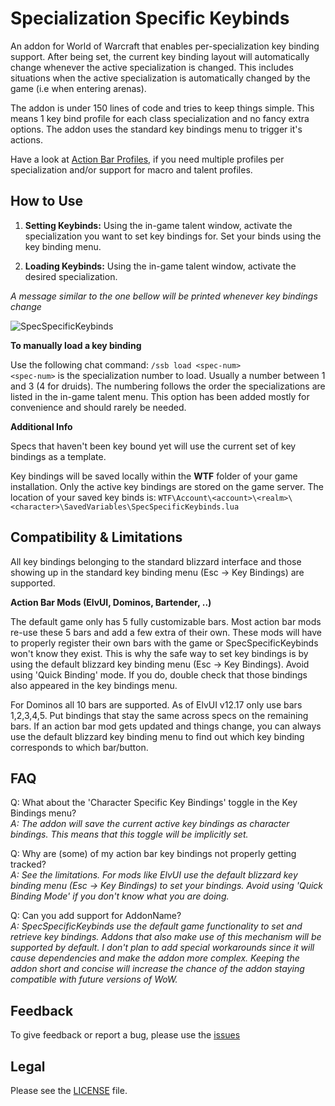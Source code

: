 # Specialization Specific Keybinds

An addon for World of Warcraft that enables per-specialization key binding support. After being set, the current key binding layout
will automatically change whenever the active specialization is changed. This includes situations when the active
specialization is automatically changed by the game (i.e when entering arenas).

The addon is under 150 lines of code and tries to keep things simple. This means 1 key bind profile for each
class specialization and no fancy extra options. The addon uses the standard key bindings menu to trigger it's actions.

Have a look at [Action Bar Profiles](https://github.com/Silencer2K/wow-action-bar-profiles), if you need multiple profiles
per specialization and/or support for macro and talent profiles.

## How to Use

1. **Setting Keybinds:** Using the in-game talent window, activate the specialization you want to set key bindings for. Set your binds using the key binding menu.

1. **Loading Keybinds:** Using the in-game talent window, activate the desired specialization.

_A message similar to the one bellow will be printed whenever key bindings change_

![SpecSpecificKeybinds](https://i.imgur.com/Pi7GAol.jpg)

**To manually load a key binding**

Use the following chat command: ``/ssb load <spec-num>``  
``<spec-num>`` is the specialization number to load. Usually a number between 1 and 3 (4 for druids). The numbering
follows the order the specializations are listed in the in-game talent menu. This option has been added mostly for convenience
and should rarely be needed.

**Additional Info**

Specs that haven't been key bound yet will use the current set of key bindings as a template.

Key bindings will be saved locally within the __WTF__ folder of your game installation. Only the active key bindings
are stored on the game server. The location of your saved key binds is:
``WTF\Account\<account>\<realm>\<character>\SavedVariables\SpecSpecificKeybinds.lua``

## Compatibility & Limitations

All key bindings belonging to the standard blizzard interface and those showing up in the standard key binding menu (Esc -> Key Bindings) are supported.

**Action Bar Mods (ElvUI, Dominos, Bartender, ..)**

The default game only has 5 fully customizable bars. Most action bar mods re-use these 5 bars and add a few extra of their own. These mods will have to properly register their own bars with the game or SpecSpecificKeybinds won't know they exist. This is why the safe way to set key bindings is by using the default blizzard key binding menu (Esc -> Key Bindings). Avoid using 'Quick Binding' mode. If you do, double check that those bindings also appeared in the key bindings menu.

For Dominos all 10 bars are supported. As of ElvUI v12.17 only use bars 1,2,3,4,5. Put bindings that stay the same across specs on the remaining bars. If an action bar mod gets updated and things change, you can always use the default blizzard key binding menu to find out which key binding corresponds to which bar/button.

## FAQ

Q: What about the 'Character Specific Key Bindings' toggle in the Key Bindings menu?  
_A: The addon will save the current active key bindings as character bindings. This means that this toggle will be implicitly set._

Q: Why are (some) of my action bar key bindings not properly getting tracked?  
_A: See the limitations. For mods like ElvUI use the default blizzard key binding menu (Esc -> Key Bindings) to set your bindings. Avoid using 'Quick Binding Mode' if you don't know what you are doing._

Q: Can you add support for AddonName?  
_A: SpecSpecificKeybinds use the default game functionality to set and retrieve key bindings. Addons that also make use of this mechanism will be supported by default. I don't plan to add special workarounds since it will cause dependencies and make the addon more complex. Keeping the addon short and concise will increase the chance of the addon staying compatible with future versions of WoW._

## Feedback
To give feedback or report a bug, please use the [issues](https://github.com/myzb/SpecSpecificKeybinds/issues)

## Legal
Please see the [LICENSE](https://github.com/myzb/SpecSpecificKeybinds/blob/master/LICENSE.txt) file.

